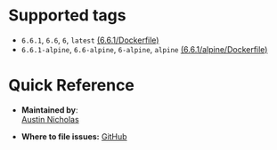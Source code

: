 # Supported tags

- `6.6.1`, `6.6`, `6`, `latest` [(6.6.1/Dockerfile)](https://github.com/adenix/docker-atlassian-confluence/blob/master/6.6.1/Dockerfile)
- `6.6.1-alpine`, `6.6-alpine`, `6-alpine`, `alpine` [(6.6.1/alpine/Dockerfile)](https://github.com/adenix/docker-atlassian-confluence/blob/master/6.6.1/alpine/Dockerfile)

# Quick Reference

-	**Maintained by**:  
	[Austin Nicholas](https://adenix.me/)

- **Where to file issues:**
  [GitHub](https://github.com/adenix/docker-atlassian-confluence/issues)
